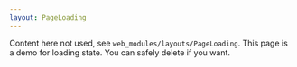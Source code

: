 ```yaml
---
layout: PageLoading
---
```

Content here not used, see ``web_modules/layouts/PageLoading``.
This page is a demo for loading state.
You can safely delete if you want.
